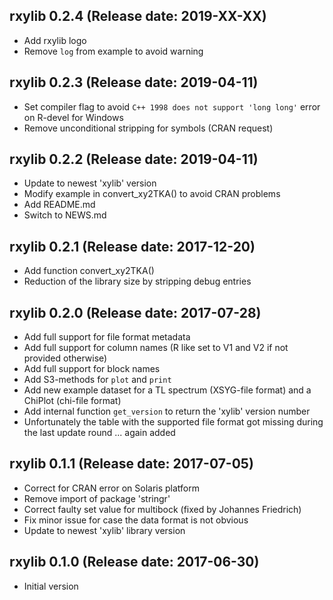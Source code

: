 ## rxylib 0.2.4 (Release date: 2019-XX-XX)

* Add rxylib logo
* Remove `log` from example to avoid warning

## rxylib 0.2.3 (Release date: 2019-04-11)

* Set compiler flag to avoid `C++ 1998 does not support 'long long'` error on R-devel for Windows
* Remove unconditional stripping for symbols (CRAN request)

## rxylib 0.2.2 (Release date: 2019-04-11)

* Update to newest 'xylib' version
* Modify example in convert_xy2TKA() to avoid CRAN problems
* Add README.md
* Switch to NEWS.md

## rxylib 0.2.1 (Release date: 2017-12-20)


* Add function convert_xy2TKA()
* Reduction of the library size by stripping debug entries

## rxylib 0.2.0 (Release date: 2017-07-28)

* Add full support for file format metadata
* Add full support for column names (R like set to V1 and V2 if not provided otherwise)
* Add full support for block names
* Add S3-methods for `plot` and `print`
* Add new example dataset for a TL spectrum (XSYG-file format) and a ChiPlot (chi-file format)
* Add internal function `get_version` to return the 'xylib' version number
* Unfortunately the table with the supported file format got missing during the last update
round ... again added

## rxylib 0.1.1 (Release date: 2017-07-05)

* Correct for CRAN error on Solaris platform
* Remove import of package 'stringr'
* Correct faulty set value for multibock (fixed by Johannes Friedrich)
* Fix minor issue for case the data format is not obvious
* Update to newest 'xylib' library version

## rxylib 0.1.0 (Release date: 2017-06-30)

* Initial version
